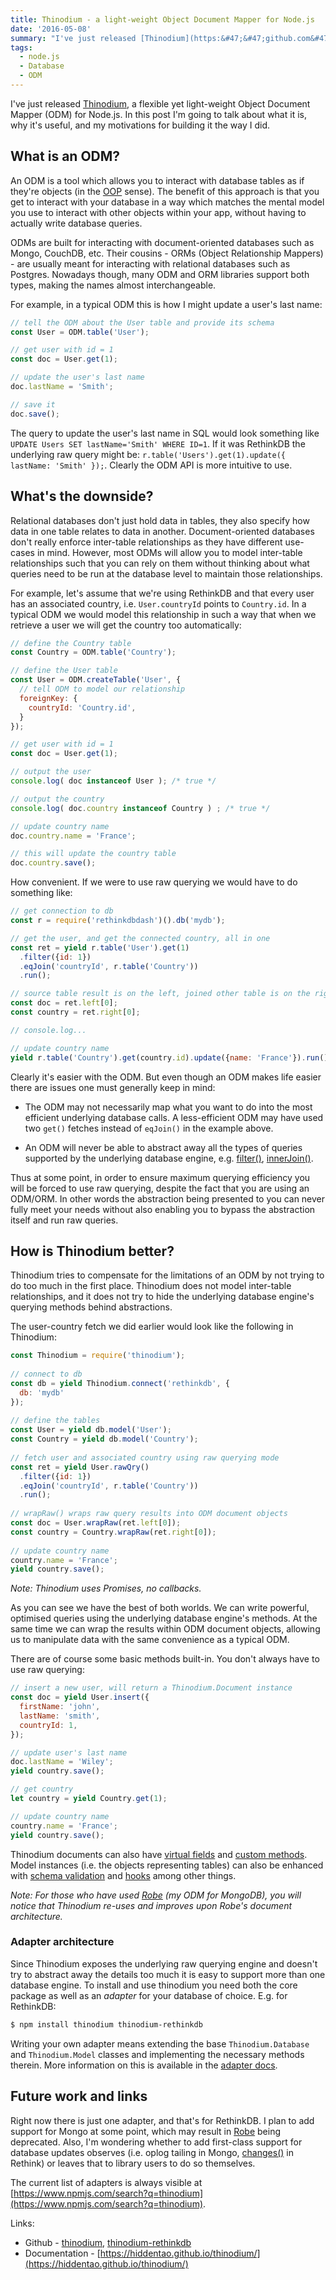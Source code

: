 ```yaml
---
title: Thinodium - a light-weight Object Document Mapper for Node.js
date: '2016-05-08'
summary: "I've just released [Thinodium](https:&#47;&#47;github.com&#47;hiddentao&#47;thinodium), a flexible yet light-weight Object Document Mapper (ODM) for Node.js. In this post I'm going to talk about what it is, why it's useful, and my motivations for building it the way I did.\r\n"
tags:
  - node.js
  - Database
  - ODM
---
```

I've just released [Thinodium](https://github.com/hiddentao/thinodium), a flexible yet light-weight Object Document Mapper (ODM) for Node.js. In this post I'm going to talk about what it is, why it's useful, and my motivations for building it the way I did.  
<a id="more"></a><a id="more-1969"></a>

## What is an ODM?

An ODM is a tool which allows you to interact with database tables as if they're objects (in the [OOP](https://en.wikipedia.org/wiki/Object-oriented_programming) sense). The benefit of this approach is that you get to interact with your database in a way which matches the mental model you use to interact with other objects within your app, without having to actually write database queries.

ODMs are built for interacting with document-oriented databases such as Mongo, CouchDB, etc. Their cousins - ORMs (Object Relationship Mappers) - are usually meant for interacting with relational databases such as Postgres. Nowadays though, many ODM and ORM libraries support both types, making the names almost interchangeable.

For example, in a typical ODM this is how I might update a user's last name:

```js  
// tell the ODM about the User table and provide its schema  
const User = ODM.table('User');

// get user with id = 1  
const doc = User.get(1);

// update the user's last name  
doc.lastName = 'Smith';

// save it  
doc.save();  
```  


The query to update the user's last name in SQL would look something like `UPDATE Users SET lastName='Smith' WHERE ID=1`. If it was RethinkDB the underlying raw query might be: `r.table('Users').get(1).update({ lastName: 'Smith' });`. Clearly the ODM API is more intuitive to use.

## What's the downside?

Relational databases don't just hold data in tables, they also specify how data in one table relates to data in another. Document-oriented databases don't really enforce inter-table relationships as they have different use-cases in mind. However, most ODMs will allow you to model inter-table relationships such that you can rely on them without thinking about what queries need to be run at the database level to maintain those relationships.

For example, let's assume that we're using RethinkDB and that every user has an associated country, i.e. `User.countryId` points to `Country.id`. In a typical ODM we would model this relationship in such a way that when we retrieve a user we will get the country too automatically:

```js  
// define the Country table  
const Country = ODM.table('Country');

// define the User table  
const User = ODM.createTable('User', {  
  // tell ODM to model our relationship  
  foreignKey: {  
    countryId: 'Country.id',  
  }  
});

// get user with id = 1  
const doc = User.get(1);

// output the user  
console.log( doc instanceof User ); /* true */

// output the country  
console.log( doc.country instanceof Country ) ; /* true */

// update country name  
doc.country.name = 'France';

// this will update the country table  
doc.country.save();  
```  


How convenient. If we were to use raw querying we would have to do something like:

```js  
// get connection to db  
const r = require('rethinkdbdash')().db('mydb');

// get the user, and get the connected country, all in one  
const ret = yield r.table('User').get(1)  
  .filter({id: 1})  
  .eqJoin('countryId', r.table('Country'))  
  .run();

// source table result is on the left, joined other table is on the right  
const doc = ret.left[0];  
const country = ret.right[0];

// console.log...

// update country name  
yield r.table('Country').get(country.id).update({name: 'France'}).run();  
```  


Clearly it's easier with the ODM. But even though an ODM makes life easier there are issues one must generally keep in mind:

* The ODM may not necessarily map what you want to do into the most efficient underlying database calls. A less-efficient ODM may have used two `get()` fetches instead of `eqJoin()` in the example above.

* An ODM will never be able to abstract away all the types of queries supported by the underlying database engine, e.g. [filter()](https://rethinkdb.com/api/javascript/filter/), [innerJoin()](https://rethinkdb.com/api/javascript/inner_join/).

Thus at some point, in order to ensure maximum querying efficiency you will be forced to use raw querying, despite the fact that you are using an ODM/ORM. In other words the abstraction being presented to you can never fully meet your needs without also enabling you to bypass the abstraction itself and run raw queries.

## How is Thinodium better?

Thinodium tries to compensate for the limitations of an ODM by not trying to do too much in the first place. Thinodium does not model inter-table relationships, and it does not try to hide the underlying database engine's querying methods behind abstractions.

The user-country fetch we did earlier would look like the following in Thinodium:

```js  
const Thinodium = require('thinodium');
 
// connect to db
const db = yield Thinodium.connect('rethinkdb', {
  db: 'mydb'
});
 
// define the tables
const User = yield db.model('User');
const Country = yield db.model('Country');
 
// fetch user and associated country using raw querying mode
const ret = yield User.rawQry()
  .filter({id: 1})
  .eqJoin('countryId', r.table('Country'))
  .run();
 
// wrapRaw() wraps raw query results into ODM document objects
const doc = User.wrapRaw(ret.left[0]);
const country = Country.wrapRaw(ret.right[0]);
 
// update country name
country.name = 'France';
yield country.save();
```  


_Note: Thinodium uses Promises, no callbacks._

As you can see we have the best of both worlds. We can write powerful, optimised queries using the underlying database engine's methods. At the same time we can wrap the results within ODM document objects, allowing us to manipulate data with the same convenience as a typical ODM.

There are of course some basic methods built-in. You don't always have to use raw querying:

```js  
// insert a new user, will return a Thinodium.Document instance  
const doc = yield User.insert({  
  firstName: 'john',  
  lastName: 'smith',  
  countryId: 1,  
});

// update user's last name  
doc.lastName = 'Wiley';  
yield country.save();

// get country  
let country = yield Country.get(1);

// update country name  
country.name = 'France';  
yield country.save();  
```  


Thinodium documents can also have [virtual fields](https://hiddentao.github.io/thinodium/#customization) and [custom methods](https://hiddentao.github.io/thinodium/#customization). Model instances (i.e. the objects representing tables) can also be enhanced with [schema validation](https://hiddentao.github.io/thinodium/#schema) and [hooks](https://hiddentao.github.io/thinodium/#hooks) among other things.

_Note: For those who have used [Robe](https://github.com/hiddentao/robe) (my ODM for MongoDB), you will notice that Thinodium re-uses and improves upon Robe's document architecture._

### Adapter architecture

Since Thinodium exposes the underlying raw querying engine and doesn't try to abstract away the details too much it is easy to support more than one database engine. To install and use thinodium you need both the core package as well as an _adapter_ for your database of choice. E.g. for RethinkDB:

```bash
$ npm install thinodium thinodium-rethinkdb  
```  


Writing your own adapter means extending the base `Thinodium.Database` and `Thinodium.Model` classes and implementing the necessary methods therein. More information on this is available in the [adapter docs](https://hiddentao.github.io/thinodium/#adapters).

## Future work and links

Right now there is just one adapter, and that's for RethinkDB. I plan to add support for Mongo at some point, which may result in [Robe](https://github.com/hiddentao/robe) being deprecated. Also, I'm wondering whether to add first-class support for database updates observes (i.e. oplog tailing in Mongo, [changes()](https://rethinkdb.com/api/javascript/changes/) in Rethink) or leaves that to library users to do so themselves.

The current list of adapters is always visible at [https://www.npmjs.com/search?q=thinodium](https://www.npmjs.com/search?q=thinodium).

Links:

* Github - [thinodium](https://github.com/hiddentao/thinodium), [thinodium-rethinkdb](https://github.com/hiddentao/thinodium-rethinkdb)  
* Documentation - [https://hiddentao.github.io/thinodium/](https://hiddentao.github.io/thinodium/)











